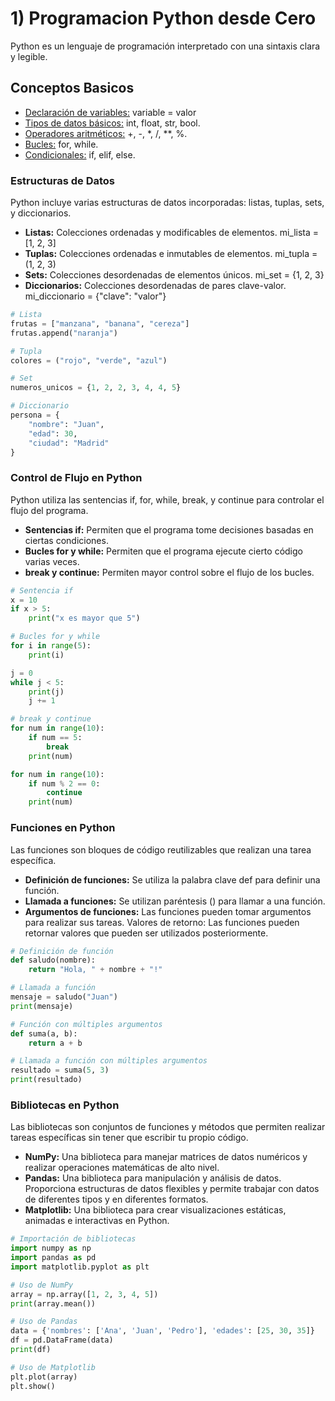 # 1) Programacion Python desde Cero
Python es un lenguaje de programación interpretado con una sintaxis clara y legible.

## Conceptos Basicos
- [Declaración de variables:](variables.py) variable = valor
- [Tipos de datos básicos:](tipos_de_datos.py) int, float, str, bool.
- [Operadores aritméticos:](operadores.py) +, -, *, /, **, %.
- [Bucles:](bucles.py) for, while.
- [Condicionales:](condicionales.py) if, elif, else.

### Estructuras de Datos
Python incluye varias estructuras de datos incorporadas: listas, tuplas, sets, y diccionarios.
- **Listas:** Colecciones ordenadas y modificables de elementos. mi_lista = [1, 2, 3]
- **Tuplas:** Colecciones ordenadas e inmutables de elementos. mi_tupla = (1, 2, 3)
- **Sets:** Colecciones desordenadas de elementos únicos. mi_set = {1, 2, 3}
- **Diccionarios:** Colecciones desordenadas de pares clave-valor. mi_diccionario = {"clave": "valor"}
``` python
# Lista
frutas = ["manzana", "banana", "cereza"]
frutas.append("naranja")

# Tupla
colores = ("rojo", "verde", "azul")

# Set
numeros_unicos = {1, 2, 2, 3, 4, 4, 5}

# Diccionario
persona = {
    "nombre": "Juan",
    "edad": 30,
    "ciudad": "Madrid"
}
```

### Control de Flujo en Python
Python utiliza las sentencias if, for, while, break, y continue para controlar el flujo del programa.
- **Sentencias if:** Permiten que el programa tome decisiones basadas en ciertas condiciones.
- **Bucles for y while:** Permiten que el programa ejecute cierto código varias veces.
- **break y continue:** Permiten mayor control sobre el flujo de los bucles.
``` python
# Sentencia if
x = 10
if x > 5:
    print("x es mayor que 5")

# Bucles for y while
for i in range(5):
    print(i)

j = 0
while j < 5:
    print(j)
    j += 1

# break y continue
for num in range(10):
    if num == 5:
        break
    print(num)

for num in range(10):
    if num % 2 == 0:
        continue
    print(num)
```

### Funciones en Python
Las funciones son bloques de código reutilizables que realizan una tarea específica.
- **Definición de funciones:** Se utiliza la palabra clave def para definir una función.
- **Llamada a funciones:** Se utilizan paréntesis () para llamar a una función.
- **Argumentos de funciones:** Las funciones pueden tomar argumentos para realizar sus tareas.
Valores de retorno: Las funciones pueden retornar valores que pueden ser utilizados posteriormente.
``` python
# Definición de función
def saludo(nombre):
    return "Hola, " + nombre + "!"

# Llamada a función
mensaje = saludo("Juan")
print(mensaje)

# Función con múltiples argumentos
def suma(a, b):
    return a + b

# Llamada a función con múltiples argumentos
resultado = suma(5, 3)
print(resultado)
```

### Bibliotecas en Python
Las bibliotecas son conjuntos de funciones y métodos que permiten realizar tareas específicas sin tener que escribir tu propio código.
- **NumPy:** Una biblioteca para manejar matrices de datos numéricos y realizar operaciones matemáticas de alto nivel.
- **Pandas:** Una biblioteca para manipulación y análisis de datos. Proporciona estructuras de datos flexibles y permite trabajar con datos de diferentes tipos y en diferentes formatos.
- **Matplotlib:** Una biblioteca para crear visualizaciones estáticas, animadas e interactivas en Python.

``` python 
# Importación de bibliotecas
import numpy as np
import pandas as pd
import matplotlib.pyplot as plt

# Uso de NumPy
array = np.array([1, 2, 3, 4, 5])
print(array.mean())

# Uso de Pandas
data = {'nombres': ['Ana', 'Juan', 'Pedro'], 'edades': [25, 30, 35]}
df = pd.DataFrame(data)
print(df)

# Uso de Matplotlib
plt.plot(array)
plt.show()
```